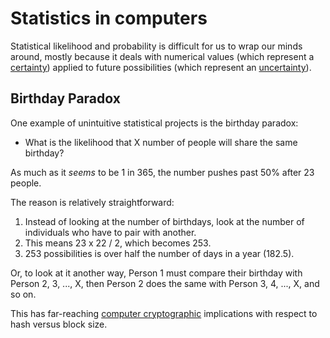 
# Statistics in computers

Statistical likelihood and probability is difficult for us to wrap our minds around, mostly because it deals with numerical values (which represent a [certainty](understanding-certainty.md)) applied to future possibilities (which represent an [uncertainty](unknown.md)).

## Birthday Paradox

One example of unintuitive statistical projects is the birthday paradox:

- What is the likelihood that X number of people will share the same birthday?

As much as it *seems* to be 1 in 365, the number pushes past 50% after 23 people.

The reason is relatively straightforward:

1. Instead of looking at the number of birthdays, look at the number of individuals who have to pair with another.
2. This means 23 x 22 / 2, which becomes 253.
3. 253 possibilities is over half the number of days in a year (182.5).

Or, to look at it another way, Person 1 must compare their birthday with Person 2, 3, ..., X, then Person 2 does the same with Person 3, 4, ..., X, and so on.

This has far-reaching [computer cryptographic](encryption.md) implications with respect to hash versus block size.
